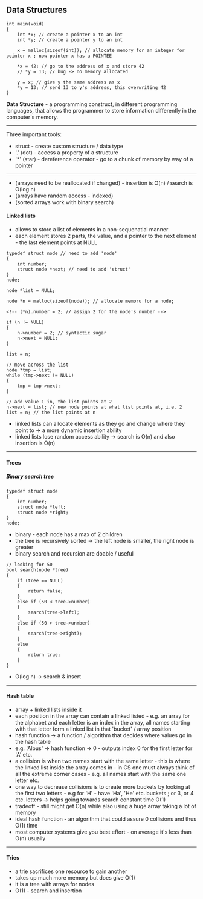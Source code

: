 ## Data Structures

```
int main(void)
{
    int *x; // create a pointer x to an int
    int *y; // create a pointer y to an int

    x = malloc(sizeof(int)); // allocate memory for an integer for pointer x ; now pointer x has a POINTEE

    *x = 42; // go to the address of x and store 42
    // *y = 13; // bug -> no memory allocated

    y = x; // give y the same address as x
    *y = 13; // send 13 to y's address, this overwriting 42
}
```

**Data Structure** - a programming construct, in different programming languages, that allows the programmer to store information differently in the computer's memory.

---
Three important tools:

- struct - create custom structure / data type
- '.' (dot) - access a property of a structure
- '*' (star) - dereference operator - go to a chunk of memory by way of a pointer

---

- (arrays need to be reallocated if changed) - insertion is O(n) / search is O(log n)
- (arrays have random access - indexed)
- (sorted arrays work with binary search)


#### Linked lists

- allows to store a list of elements in a non-sequenatial manner
- each element stores 2 parts, the value, and a pointer to the next element - the last element points at NULL

```
typedef struct node // need to add 'node'
{
    int number;
    struct node *next; // need to add 'struct'
}
node;

node *list = NULL;

node *n = malloc(sizeof(node)); // allocate memoru for a node;

<!-- (*n).number = 2; // assign 2 for the node's number -->

if (n != NULL)
{
    n->number = 2; // syntactic sugar
    n->next = NULL;
}

list = n;

// move across the list
node *tmp = list;
while (tmp->next != NULL)
{
    tmp = tmp->next;
}

// add value 1 in, the list points at 2
n->next = list; // new node points at what list points at, i.e. 2
list = n; // the list points at n

```

- linked lists can allocate elements as they go and change where they point to -> a more dynamic insertion ability
- linked lists lose random access ability -> search is O(n) and also insertion is O(n)

---

#### Trees

##### Binary search tree

```
typedef struct node
{
    int number;
    struct node *left;
    struct node *right;
}
node;
```

- binary - each node has a max of 2 children
- the tree is recursively sorted -> the left node is smaller, the right node is greater
- binary search and recursion are doable / useful

```
// looking for 50
bool search(node *tree)
{
    if (tree == NULL)
    {
        return false;
    }
    else if (50 < tree->number)
    {
        search(tree->left);
    }
    else if (50 > tree->unmber)
    {
        search(tree->right);
    }
    else
    {
        return true;
    }
}
```

- O(log n) -> search & insert

---

#### Hash table

- array + linked lists inside it
- each position in the array can contain a linked listed - e.g. an array for the alphabet and each letter is an index in the array, all names starting with that letter form a linked list in that 'bucket' / array position
- hash function -> a function / algorithm that decides where values go in the hash table
- e.g. 'Albus' -> hash function -> 0 - outputs index 0 for the first letter for 'A' etc.
- a collision is when two names start with the same letter - this is where the linked list inside the array comes in - in CS one must always think of all the extreme corner cases - e.g. all names start with the same one letter etc.
- one way to decrease collisions is to create more buckets by looking at the first two letters - e.g for 'H' - have 'Ha', 'He' etc. buckets ; or 3, or 4 etc. letters -> helps going towards search constant time O(1)
- tradeoff - still might get O(n) while also using a huge array taking a lot of memory
- ideal hash function - an algorithm that could assure 0 collisions and thus O(1) time
- most computer systems give you best effort - on average it's less than O(n) usually

---

#### Tries

- a trie sacrifices one resource to gain another
- takes up much more memory but does give O(1)
- it is a tree with arrays for nodes
- O(1) - search and insertion
